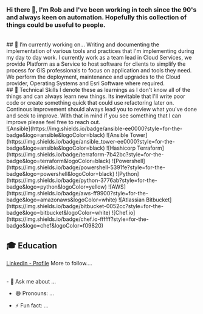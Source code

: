 ### Hi there 👋, I'm Rob and I've been working in tech since the 90's and always keen on automation. Hopefully this collection of things could be useful to people.

<br>
## 🔭 I’m currently working on...
Writing and documenting the implementation of various tools and practices that I'm implementing during my day to day work. I currently work as a team lead in Cloud Services, we provide Platform as a Service to host software for clients to simplify the process for GIS professionals to focus on application and tools they need.
We perform the deployment, maintenance and upgrades to the Cloud provider, Operating Systems and Esri Software where required.

<br>
## 🌱 Technical Skills
I denote these as learnings as I don't know all of the things and can always learn new things. Its inevitable that I'll write poor code or create something quick that could use refactoring later on. Continous improvement should always lead you to review what you've done and seek to improve. With that in mind if you see something that I can improve please feel free to reach out.
<br>
 ![Ansible](https://img.shields.io/badge/ansible-ee0000?style=for-the-badge&logo=ansible&logoColor=black)
 ![Ansible Tower](https://img.shields.io/badge/ansible_tower-ee0000?style=for-the-badge&logo=ansible&logoColor=black)
 ![Hashicorp Terraform](https://img.shields.io/badge/terraform-7b42bc?style=for-the-badge&logo=terraform&logoColor=black)
 ![Powershell](https://img.shields.io/badge/powershell-5391fe?style=for-the-badge&logo=powershell&logoColor=black)
 ![Python](https://img.shields.io/badge/python-3776ab?style=for-the-badge&logo=python&logoColor=yellow)
 ![AWS](https://img.shields.io/badge/aws-ff9900?style=for-the-badge&logo=amazonaws&logoColor=white)
 ![Atlassian Bitbucket](https://img.shields.io/badge/bitbucket-0052cc?style=for-the-badge&logo=bitbucket&logoColor=white)
 ![Chef.io](https://img.shields.io/badge/chef.io-ffffff?style=for-the-badge&logo=chef&logoColor=f09820)

<br>

## :mortar_board: Education
[LinkedIn - Profile](https://www.linkedin.com/in/robert-l-31a3a323/)
More to follow....

<br>
- 💬 Ask me about ...


- 😄 Pronouns: ...


- ⚡ Fun fact: ...

<!--
**roblangford/roblangford** is a ✨ _special_ ✨ repository because its `README.md` (this file) appears on your GitHub profile.

Here are some ideas to get you started:

- 🔭 I’m currently working on ...
- 🌱 I’m currently learning ...
- 👯 I’m looking to collaborate on ...
- 🤔 I’m looking for help with ...
- 💬 Ask me about ...
- 📫 How to reach me: ...
- 😄 Pronouns: ...
- ⚡ Fun fact: ...

Emojii Cheat Sheet: https://www.webfx.com/tools/emoji-cheat-sheet/
Github Markdown : https://github.github.com/gfm/
Shields : https://img.shields.io

Simple icons : https://simpleicons.org/?q=ansible
Simple Icons Usage : https://github.com/simple-icons/simple-icons

Icons List: 
logo_slug : https://github.com/simple-icons/simple-icons/blob/develop/slugs.md
Python : https://img.shields.io/badge/python-3776ab?style=for-the-badge&logo=python&logoColor=yellow

Generates a coloured block containing text
URL - <https://img.shields.io/badge/{text}-<######>
Add a logo from Simple Icons:
?style=for-the-badge - https://shields.io/#styles
&logo=[logo_slug] - https://github.com/simple-icons/simple-icons/blob/develop/slugs.md
&logoColor=<######>

Python : #3776AB - banner colour
Ansible : #EE0000 - banner colour
Terraform : #7B42BC - banner colour
Powershell : #5391FE - banner colour
AWS : #232F3E - banner colour
Atlassian : #0052CC - banner colour
Chef : #F09820 - banner colour


Guidance profile: https://raw.githubusercontent.com/asiasharif/asiasharif/main/README.md


-->
